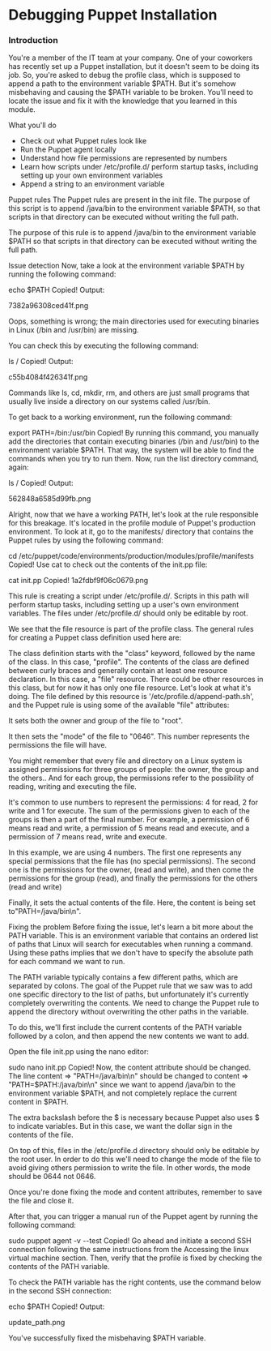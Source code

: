 # Debugging Puppet Installation

### Introduction
You're a member of the IT team at your company. One of your coworkers has recently set up a Puppet installation, but it doesn't seem to be doing its job. So, you're asked to debug the profile class, which is supposed to append a path to the environment variable $PATH. But it's somehow misbehaving and causing the $PATH variable to be broken. You'll need to locate the issue and fix it with the knowledge that you learned in this module.

What you'll do
* Check out what Puppet rules look like
* Run the Puppet agent locally
* Understand how file permissions are represented by numbers
* Learn how scripts under /etc/profile.d/ perform startup tasks, including setting up your own environment variables
* Append a string to an environment variable


Puppet rules
The Puppet rules are present in the init file. The purpose of this script is to append /java/bin to the environment variable $PATH, so that scripts in that directory can be executed without writing the full path.

The purpose of this rule is to append /java/bin to the environment variable $PATH so that scripts in that directory can be executed without writing the full path.

Issue detection
Now, take a look at the environment variable $PATH by running the following command:

echo $PATH
Copied!
Output:

7382a96308ced41f.png

Oops, something is wrong; the main directories used for executing binaries in Linux (/bin and /usr/bin) are missing.

You can check this by executing the following command:

ls /
Copied!
Output:

c55b4084f426341f.png

Commands like ls, cd, mkdir, rm, and others are just small programs that usually live inside a directory on our systems called /usr/bin.

To get back to a working environment, run the following command:

export PATH=/bin:/usr/bin
Copied!
By running this command, you manually add the directories that contain executing binaries (/bin and /usr/bin) to the environment variable $PATH. That way, the system will be able to find the commands when you try to run them. Now, run the list directory command, again:

ls /
Copied!
Output:

562848a6585d99fb.png

Alright, now that we have a working PATH, let's look at the rule responsible for this breakage. It's located in the profile module of Puppet's production environment. To look at it, go to the manifests/ directory that contains the Puppet rules by using the following command:

cd /etc/puppet/code/environments/production/modules/profile/manifests
Copied!
Use cat to check out the contents of the init.pp file:

cat init.pp
Copied!
1a2fdbf9f06c0679.png

This rule is creating a script under /etc/profile.d/. Scripts in this path will perform startup tasks, including setting up a user's own environment variables. The files under /etc/profile.d/ should only be editable by root.

We see that the file resource is part of the profile class. The general rules for creating a Puppet class definition used here are:

The class definition starts with the "class" keyword, followed by the name of the class. In this case, "profile".
The contents of the class are defined between curly braces and generally contain at least one resource declaration. In this case, a "file" resource.
There could be other resources in this class, but for now it has only one file resource. Let's look at what it's doing. The file defined by this resource is '/etc/profile.d/append-path.sh', and the Puppet rule is using some of the available "file" attributes:

It sets both the owner and group of the file to "root".

It then sets the "mode" of the file to "0646". This number represents the permissions the file will have.

You might remember that every file and directory on a Linux system is assigned permissions for three groups of people: the owner, the group and the others.. And for each group, the permissions refer to the possibility of reading, writing and executing the file.

It's common to use numbers to represent the permissions: 4 for read, 2 for write and 1 for execute. The sum of the permissions given to each of the groups is then a part of the final number. For example, a permission of 6 means read and write, a permission of 5 means read and execute, and a permission of 7 means read, write and execute.

In this example, we are using 4 numbers. The first one represents any special permissions that the file has (no special permissions). The second one is the permissions for the owner, (read and write), and then come the permissions for the group (read), and finally the permissions for the others (read and write)

Finally, it sets the actual contents of the file. Here, the content is being set to"PATH=/java/bin\n".

Fixing the problem
Before fixing the issue, let's learn a bit more about the PATH variable. This is an environment variable that contains an ordered list of paths that Linux will search for executables when running a command. Using these paths implies that we don't have to specify the absolute path for each command we want to run.

The PATH variable typically contains a few different paths, which are separated by colons. The goal of the Puppet rule that we saw was to add one specific directory to the list of paths, but unfortunately it's currently completely overwriting the contents. We need to change the Puppet rule to append the directory without overwriting the other paths in the variable.

To do this, we'll first include the current contents of the PATH variable followed by a colon, and then append the new contents we want to add.

Open the file init.pp using the nano editor:

sudo nano init.pp
Copied!
Now, the content attribute should be changed. The line content => "PATH=/java/bin\n" should be changed to content => "PATH=\$PATH:/java/bin\n" since we want to append /java/bin to the environment variable $PATH, and not completely replace the current content in $PATH.

The extra backslash before the $ is necessary because Puppet also uses $ to indicate variables. But in this case, we want the dollar sign in the contents of the file.

On top of this, files in the /etc/profile.d directory should only be editable by the root user. In order to do this we'll need to change the mode of the file to avoid giving others permission to write the file. In other words, the mode should be 0644 not 0646.

Once you're done fixing the mode and content attributes, remember to save the file and close it.

After that, you can trigger a manual run of the Puppet agent by running the following command:

sudo puppet agent -v --test
Copied!
Go ahead and initiate a second SSH connection following the same instructions from the Accessing the linux virtual machine section. Then, verify that the profile is fixed by checking the contents of the PATH variable.

To check the PATH variable has the right contents, use the command below in the second SSH connection:

echo $PATH
Copied!
Output:

update_path.png

You've successfully fixed the misbehaving $PATH variable.
